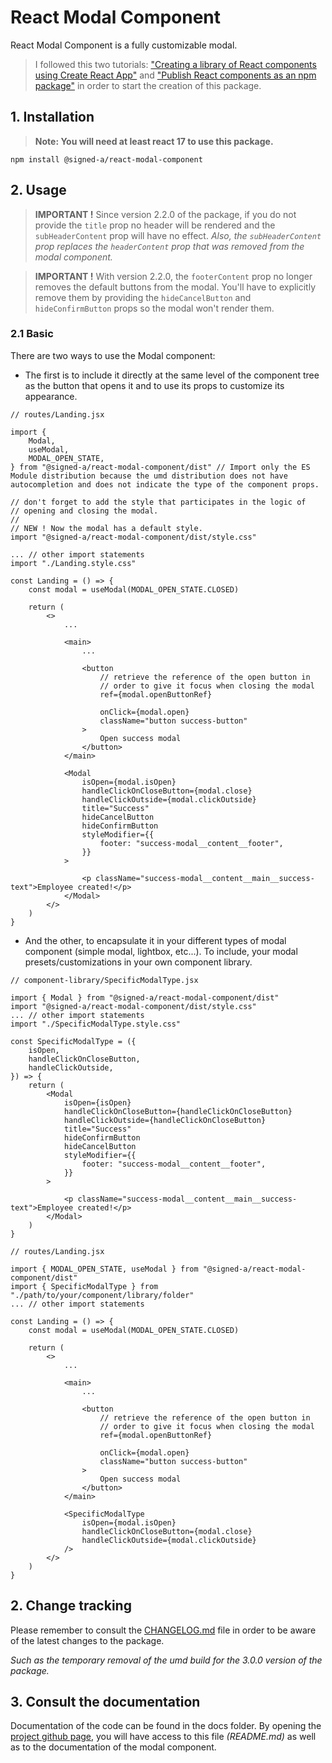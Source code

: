 # React Modal Component

React Modal Component is a fully customizable modal.

> I followed this two tutorials: ["Creating a library of React components using Create React App"](https://hackernoon.com/creating-a-library-of-react-components-using-create-react-app-without-ejecting-d182df690c6b) and ["Publish React components as an npm package"](https://levelup.gitconnected.com/publish-react-components-as-an-npm-package-7a671a2fb7f) in order to start the creation of this package.

## 1. Installation

> **Note: You will need at least react 17 to use this package.**

```
npm install @signed-a/react-modal-component
```

## 2. Usage

> **IMPORTANT !** Since version 2.2.0 of the package, if you do not provide the `title` prop no header will be rendered and the `subHeaderContent` prop will have no effect. _Also, the `subHeaderContent` prop replaces the `headerContent` prop that was removed from the modal component._

> **IMPORTANT !** With version 2.2.0, the `footerContent` prop no longer removes the default buttons from the modal. You'll have to explicitly remove them by providing the `hideCancelButton` and `hideConfirmButton` props so the modal won't render them.

### 2.1 Basic

There are two ways to use the Modal component:

- The first is to include it directly at the same level of the component tree as the button that opens it and to use its props to customize its appearance.

```
// routes/Landing.jsx

import {
    Modal,
    useModal,
    MODAL_OPEN_STATE,
} from "@signed-a/react-modal-component/dist" // Import only the ES Module distribution because the umd distribution does not have autocompletion and does not indicate the type of the component props.

// don't forget to add the style that participates in the logic of
// opening and closing the modal.
//
// NEW ! Now the modal has a default style.
import "@signed-a/react-modal-component/dist/style.css"

... // other import statements
import "./Landing.style.css"

const Landing = () => {
    const modal = useModal(MODAL_OPEN_STATE.CLOSED)

    return (
        <>
            ...

            <main>
                ...

                <button
                    // retrieve the reference of the open button in
                    // order to give it focus when closing the modal
                    ref={modal.openButtonRef}

                    onClick={modal.open}
                    className="button success-button"
                >
                    Open success modal
                </button>
            </main>

            <Modal
                isOpen={modal.isOpen}
                handleClickOnCloseButton={modal.close}
                handleClickOutside={modal.clickOutside}
                title="Success"
                hideCancelButton
                hideConfirmButton
                styleModifier={{
                    footer: "success-modal__content__footer",
                }}
            >

                <p className="success-modal__content__main__success-text">Employee created!</p>
            </Modal>
        </>
    )
}
```

- And the other, to encapsulate it in your different types of modal component (simple modal, lightbox, etc...). To include, your modal presets/customizations in your own component library.

```
// component-library/SpecificModalType.jsx

import { Modal } from "@signed-a/react-modal-component/dist"
import "@signed-a/react-modal-component/dist/style.css"
... // other import statements
import "./SpecificModalType.style.css"

const SpecificModalType = ({
    isOpen,
    handleClickOnCloseButton,
    handleClickOutside,
}) => {
    return (
        <Modal
            isOpen={isOpen}
            handleClickOnCloseButton={handleClickOnCloseButton}
            handleClickOutside={handleClickOnCloseButton}
            title="Success"
            hideConfirmButton
            hideCancelButton
            styleModifier={{
                footer: "success-modal__content__footer",
            }}
        >

            <p className="success-modal__content__main__success-text">Employee created!</p>
        </Modal>
    )
}

// routes/Landing.jsx

import { MODAL_OPEN_STATE, useModal } from "@signed-a/react-modal-component/dist"
import { SpecificModalType } from "./path/to/your/component/library/folder"
... // other import statements

const Landing = () => {
    const modal = useModal(MODAL_OPEN_STATE.CLOSED)

    return (
        <>
            ...

            <main>
                ...

                <button
                    // retrieve the reference of the open button in
                    // order to give it focus when closing the modal
                    ref={modal.openButtonRef}

                    onClick={modal.open}
                    className="button success-button"
                >
                    Open success modal
                </button>
            </main>

            <SpecificModalType
                isOpen={modal.isOpen}
                handleClickOnCloseButton={modal.close}
                handleClickOutside={modal.clickOutside}
            />
        </>
    )
}
```

## 2. Change tracking

Please remember to consult the [CHANGELOG.md](https://github.com/YannickLefaivre/react-modal-component/blob/main/CHANGELOG.md) file in order to be aware of the latest changes to the package.

_Such as the temporary removal of the umd build for the 3.0.0 version of the package._

## 3. Consult the documentation

Documentation of the code can be found in the docs folder. By opening the [project github page](https://yannicklefaivre.github.io/react-modal-component/), you will have access to this file _(README.md)_ as well as to the documentation of the modal component.
